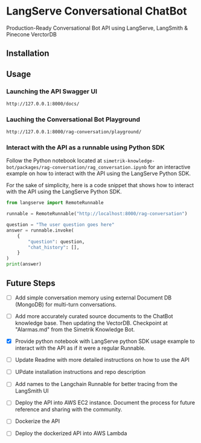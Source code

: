 # LangServe Conversational ChatBot
Production-Ready Conversational Bot API using LangServe, LangSmith &amp; Pinecone VerctorDB

## Installation

## Usage

### Launching the API Swagger UI

```bash
http://127.0.0.1:8000/docs/
```

### Lauching the Conversational Bot Playground

```bash
http://127.0.0.1:8000/rag-conversation/playground/
```

### Interact with the API as a runnable using Python SDK

Follow the Python notebook located at `simetrik-knowledge-bot/packages/rag-conversation/rag_conversation.ipynb` for an interactive example on how to interact with the API using the LangServe Python SDK.

For the sake of simplicity, here is a code snippet that shows how to interact with the API using the LangServe Python SDK.

```python
from langserve import RemoteRunnable

runnable = RemoteRunnable("http://localhost:8000/rag-conversation")

question = "The user question goes here"
answer = runnable.invoke(
    {
        "question": question,
        "chat_history": [],
    }
)
print(answer)
```

## Future Steps

- [ ] Add simple conversation memory using external Document DB (MongoDB) for multi-turn conversations.
- [ ] Add more accurately curated source documents to the ChatBot knowledge base. Then updating the VectorDB. Checkpoint at "Alarmas.md" from the Simetrik Knowledge Bot.
- [x] Provide python notebook with LangServe python SDK usage example to interact with the API as if it were a regular Runnable.
- [ ] Update Readme with more detailed instructions on how to use the API
- [ ] UPdate installation instructions and repo description
- [ ] Add names to the Langchain Runnable for better tracing from the LangSmith UI
- [ ] Deploy the API into AWS EC2 instance. Document the process for future reference and sharing with the community.
- [ ] Dockerize the API
- [ ] Deploy the dockerized API into AWS Lambda


